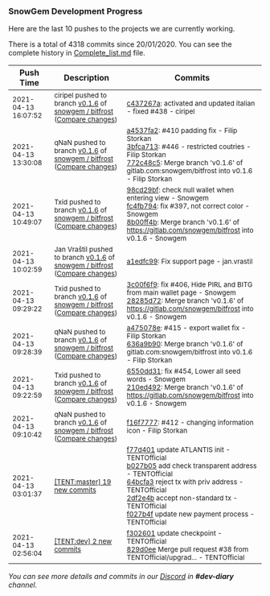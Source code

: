 
### SnowGem Development Progress

Here are the last 10 pushes to the projects we are currently working.

There is a total of 4318 commits since 20/01/2020. You can see the complete history in
 [Complete_list.md](Complete_list.md) file.

| Push Time | Description | Commits |
| --- | --- | --- |
| <sub>2021-04-13 16:07:52</sub> | <sub>ciripel pushed to branch [v0\.1\.6](https://gitlab.com/snowgem/bitfrost/commits/v0.1.6) of [snowgem / bitfrost](https://gitlab.com/snowgem/bitfrost) ([Compare changes](https://gitlab.com/snowgem/bitfrost/compare/772c48c503c0ebc241c51c33ae231c3b5ea3f770...c437267a6b6eb2d8253418e7aad1d6e6c45ef92d))</sub> | <sub>[c437267a](https://gitlab.com/snowgem/bitfrost/-/commit/c437267a6b6eb2d8253418e7aad1d6e6c45ef92d): activated and updated italian - fixed #438 - ciripel</sub> |
| <sub>2021-04-13 13:30:08</sub> | <sub>qNaN pushed to branch [v0\.1\.6](https://gitlab.com/snowgem/bitfrost/commits/v0.1.6) of [snowgem / bitfrost](https://gitlab.com/snowgem/bitfrost) ([Compare changes](https://gitlab.com/snowgem/bitfrost/compare/8b00ff4b345f3683151de70b5138c7cef701c2da...772c48c503c0ebc241c51c33ae231c3b5ea3f770))</sub> | <sub>[a4537fa2](https://gitlab.com/snowgem/bitfrost/-/commit/a4537fa286eebfa0599d2658f28fdc83a9afde14): #410 padding fix - Filip Storkan<br>[3bfca713](https://gitlab.com/snowgem/bitfrost/-/commit/3bfca7136b59a1188c9724bda9c349bddce29e41): #446 - restricted coutries - Filip Storkan<br>[772c48c5](https://gitlab.com/snowgem/bitfrost/-/commit/772c48c503c0ebc241c51c33ae231c3b5ea3f770): Merge branch 'v0.1.6' of gitlab.com:snowgem/bitfrost into v0.1.6 - Filip Storkan</sub> |
| <sub>2021-04-13 10:49:07</sub> | <sub>Txid pushed to branch [v0\.1\.6](https://gitlab.com/snowgem/bitfrost/commits/v0.1.6) of [snowgem / bitfrost](https://gitlab.com/snowgem/bitfrost) ([Compare changes](https://gitlab.com/snowgem/bitfrost/compare/a1edfc999c5dbf4ae8633b94ba67d52e341532ff...8b00ff4b345f3683151de70b5138c7cef701c2da))</sub> | <sub>[98cd29bf](https://gitlab.com/snowgem/bitfrost/-/commit/98cd29bfca8d73f3adcd1e746579f03aee919253): check null wallet when entering view - Snowgem<br>[fc4fb794](https://gitlab.com/snowgem/bitfrost/-/commit/fc4fb7948c9693e6d531800521b6e8a065f00417): fix #397, not correct color - Snowgem<br>[8b00ff4b](https://gitlab.com/snowgem/bitfrost/-/commit/8b00ff4b345f3683151de70b5138c7cef701c2da): Merge branch 'v0.1.6' of https://gitlab.com/snowgem/bitfrost into v0.1.6 - Snowgem</sub> |
| <sub>2021-04-13 10:02:59</sub> | <sub>Jan Vraštil pushed to branch [v0\.1\.6](https://gitlab.com/snowgem/bitfrost/commits/v0.1.6) of [snowgem / bitfrost](https://gitlab.com/snowgem/bitfrost) ([Compare changes](https://gitlab.com/snowgem/bitfrost/compare/28285d723bfba09ea66cce84e58967ed455f0a1f...a1edfc999c5dbf4ae8633b94ba67d52e341532ff))</sub> | <sub>[a1edfc99](https://gitlab.com/snowgem/bitfrost/-/commit/a1edfc999c5dbf4ae8633b94ba67d52e341532ff): Fix support page - jan.vrastil</sub> |
| <sub>2021-04-13 09:29:22</sub> | <sub>Txid pushed to branch [v0\.1\.6](https://gitlab.com/snowgem/bitfrost/commits/v0.1.6) of [snowgem / bitfrost](https://gitlab.com/snowgem/bitfrost) ([Compare changes](https://gitlab.com/snowgem/bitfrost/compare/636a9b906a6be7ef7b93dc3673226bb45a27251e...28285d723bfba09ea66cce84e58967ed455f0a1f))</sub> | <sub>[3c00f6f9](https://gitlab.com/snowgem/bitfrost/-/commit/3c00f6f99813b56ce7070c7fc288cd9523295b27): fix #406, Hide PIRL and BITG from main wallet page - Snowgem<br>[28285d72](https://gitlab.com/snowgem/bitfrost/-/commit/28285d723bfba09ea66cce84e58967ed455f0a1f): Merge branch 'v0.1.6' of https://gitlab.com/snowgem/bitfrost into v0.1.6 - Snowgem</sub> |
| <sub>2021-04-13 09:28:39</sub> | <sub>qNaN pushed to branch [v0\.1\.6](https://gitlab.com/snowgem/bitfrost/commits/v0.1.6) of [snowgem / bitfrost](https://gitlab.com/snowgem/bitfrost) ([Compare changes](https://gitlab.com/snowgem/bitfrost/compare/210ed4921f533b90a8f52e0cbec8a385acc1d7b7...636a9b906a6be7ef7b93dc3673226bb45a27251e))</sub> | <sub>[a475078e](https://gitlab.com/snowgem/bitfrost/-/commit/a475078ef3b56163d40311bd7295be799302c743): #415 - export wallet fix - Filip Storkan<br>[636a9b90](https://gitlab.com/snowgem/bitfrost/-/commit/636a9b906a6be7ef7b93dc3673226bb45a27251e): Merge branch 'v0.1.6' of gitlab.com:snowgem/bitfrost into v0.1.6 - Filip Storkan</sub> |
| <sub>2021-04-13 09:22:59</sub> | <sub>Txid pushed to branch [v0\.1\.6](https://gitlab.com/snowgem/bitfrost/commits/v0.1.6) of [snowgem / bitfrost](https://gitlab.com/snowgem/bitfrost) ([Compare changes](https://gitlab.com/snowgem/bitfrost/compare/f16f77773044de6ac3649c049d7c763747bc262c...210ed4921f533b90a8f52e0cbec8a385acc1d7b7))</sub> | <sub>[6550dd31](https://gitlab.com/snowgem/bitfrost/-/commit/6550dd31d483545f41afb605b628dbb7228d4865): fix #454, Lower all seed words - Snowgem<br>[210ed492](https://gitlab.com/snowgem/bitfrost/-/commit/210ed4921f533b90a8f52e0cbec8a385acc1d7b7): Merge branch 'v0.1.6' of https://gitlab.com/snowgem/bitfrost into v0.1.6 - Snowgem</sub> |
| <sub>2021-04-13 09:10:42</sub> | <sub>qNaN pushed to branch [v0\.1\.6](https://gitlab.com/snowgem/bitfrost/commits/v0.1.6) of [snowgem / bitfrost](https://gitlab.com/snowgem/bitfrost) ([Compare changes](https://gitlab.com/snowgem/bitfrost/compare/1ca20f57ced04ebedb4f3fbd82a62790f0d07fdc...f16f77773044de6ac3649c049d7c763747bc262c))</sub> | <sub>[f16f7777](https://gitlab.com/snowgem/bitfrost/-/commit/f16f77773044de6ac3649c049d7c763747bc262c): #412 - changing information icon - Filip Storkan</sub> |
| <sub>2021-04-13 03:01:37</sub> | <sub>[[TENT:master] 19 new commits](https://github.com/TENTOfficial/TENT/compare/c9cde185d616...cdf710477336)</sub> | <sub>[f77d401](https://github.com/TENTOfficial/TENT/commit/f77d40138596979f4a06b6c420bf445401527f2e) update ATLANTIS init - TENTOfficial<br>[b027b05](https://github.com/TENTOfficial/TENT/commit/b027b0586169570f8e7a9fb0ca9afbcaf9f25517) add check transparent address - TENTOfficial<br>[64bcfa3](https://github.com/TENTOfficial/TENT/commit/64bcfa30f5827c6a0c7cf45daa0bf1184e563682) reject tx with priv address - TENTOfficial<br>[2df2e4b](https://github.com/TENTOfficial/TENT/commit/2df2e4b441d1ee0a878637bc3b94e3b700a45a59) accept non-standard tx - TENTOfficial<br>[f027b4f](https://github.com/TENTOfficial/TENT/commit/f027b4fdafbbd5a324365f56854fdc70e5b7cad0) update new payment process - TENTOfficial</sub> |
| <sub>2021-04-13 02:56:04</sub> | <sub>[[TENT:dev] 2 new commits](https://github.com/TENTOfficial/TENT/compare/d791a5a3b12b...829d0ee6ae04)</sub> | <sub>[f302601](https://github.com/TENTOfficial/TENT/commit/f302601fcbfe6a3184430631ae8ed486f433439f) update checkpoint - TENTOfficial<br>[829d0ee](https://github.com/TENTOfficial/TENT/commit/829d0ee6ae04083031d336170b9ef12946266611) Merge pull request #38 from TENTOfficial/upgrad... - TENTOfficial</sub> |

_You can see more details and commits in our [Discord](https://discord.gg/zumGnbg) in **#dev-diary** channel._

